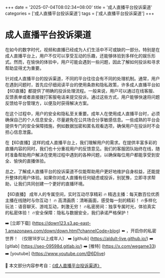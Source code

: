 +++
date = '2025-07-04T08:02:34+08:00'
title = '成人直播平台投诉渠道'
categories = ['成人直播平台投诉渠道']
tags = ['成人直播平台投诉渠道']
+++

# 成人直播平台投诉渠道

在如今的数字时代，视频和直播已经成为人们生活中不可或缺的一部分。特别是在成人直播平台上，用户不仅可以享受互动的乐趣，还能够体验到多样化的娱乐形式。然而，在愉快的体验中，用户可能会遇到一些问题，因此了解如何投诉和寻求帮助显得尤为重要。

针对成人直播平台的投诉渠道，不同的平台往往会有不同的处理机制。通常，用户在遇到问题时，首先应仔细阅读平台的使用条款和隐私政策，许多成人直播平台如【6D直播】都提供了明确的投诉处理流程。一般来说，用户可以通过在线客服、反馈表单或者直接拨打客服电话来提交投诉。通过这些方式，用户能够快速将问题反馈给平台管理方，以便及时获得解决方案。

在这个过程中，用户的安全和隐私至关重要。成年人在使用成人直播平台时，必须确保自己的个人信息安全，尽量避免在公共场合分享敏感信息。一些成熟的平台会提供专门的安全保障措施，例如数据加密和匿名观看选项，确保用户在投诉时不会担心信息泄露。

在【6D直播】这样的成人直播平台上，我们理解用户的需求。在提供丰富多彩的直播内容的同时，我们也十分重视用户的反馈意见。我们的客服团队始终在线，随时准备帮助用户解决在使用过程中遇到的各种问题，以确保每位用户都能享受到安全、愉快的直播体验。

总之，了解成人直播平台的投诉渠道不仅能帮助用户更好地维护自身权益，还能提升整体的用户体验。如果你对成人直播有任何疑虑或投诉，别犹豫，立即寻求帮助，让我们共同创建一个更好的直播环境。

【6D直播】
成年人的专属空间，实时互动尽享精彩
🔥 精选主播：每天数百位优质主播在线随时与你互动！
🔥 高清画质：清晰画面，感受每一刻的精彩！
🔥多样化玩法：语音聊天、游戏互动，刺激无穷！
🔥私密房间：独享专属时光，体验真实的私密体验！
🔥安全保障：隐私与数据安全，我们承诺严格保护！

➡️ [立即下载] (https://down123.s3.ap-east-1.amazonaws.com/down/down.html?channelCode=blog) ⬅️ ，开启你的私密世界！
（仅限18岁以上成年人）
➡️ [github] (https://aldult-live.github.io/)
➡️ [gitlab] (https://seo-09598d.gitlab.io/)
➡️ [推特] (https://x.com/wegame33)
➡️ [youtube] (https://www.youtube.com/@6Dlive)


📘 本文部分内容参考自：[《成人直播平台投诉渠道》](https://github.com/caoliu123321/caoliu)

---
